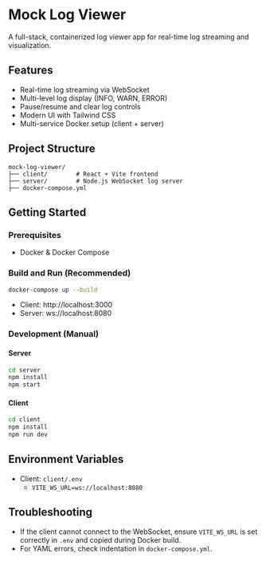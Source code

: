 # Mock Log Viewer

A full-stack, containerized log viewer app for real-time log streaming and visualization.

## Features
- Real-time log streaming via WebSocket
- Multi-level log display (INFO, WARN, ERROR)
- Pause/resume and clear log controls
- Modern UI with Tailwind CSS
- Multi-service Docker setup (client + server)

## Project Structure
```
mock-log-viewer/
├── client/        # React + Vite frontend
├── server/        # Node.js WebSocket log server
├── docker-compose.yml
```

## Getting Started

### Prerequisites
- Docker & Docker Compose

### Build and Run (Recommended)
```sh
docker-compose up --build
```
- Client: http://localhost:3000
- Server: ws://localhost:8080

### Development (Manual)
#### Server
```sh
cd server
npm install
npm start
```
#### Client
```sh
cd client
npm install
npm run dev
```

## Environment Variables
- Client: `client/.env`
  - `VITE_WS_URL=ws://localhost:8080`

## Troubleshooting
- If the client cannot connect to the WebSocket, ensure `VITE_WS_URL` is set correctly in `.env` and copied during Docker build.
- For YAML errors, check indentation in `docker-compose.yml`.
